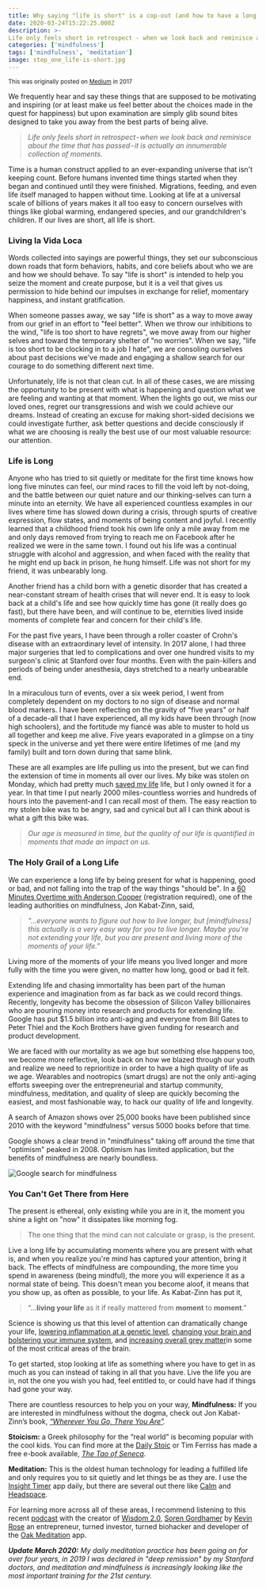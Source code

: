 ```yaml
---
title: Why saying "life is short" is a cop-out (and how to have a long life)
date: 2020-03-24T15:22:25.000Z
description: >-
Life only feels short in retrospect - when we look back and reminisce about the time that has passed - it is actually an innumerable collection of moments.
categories: ['mindfulness']
tags: ['mindfulness', 'meditation']
image: step_one_life-is-short.jpg
---
```

<small>This was originally posted on [Medium](https://medium.com/@airjoshb/why-life-is-short-is-a-cop-out-and-how-to-have-a-long-life-936c8c16e8cf?postPublishedType=repub) in 2017</small>

We frequently hear and say these things that are supposed to be motivating and inspiring (or at least make us feel better about the choices made in the quest for happiness) but upon examination are simply glib sound bites designed to take you away from the best parts of being alive.

> _Life only feels short in retrospect - when we look back and reminisce about the time that has passed - it is actually an innumerable collection of moments._

Time is a human construct applied to an ever-expanding universe that isn't keeping count. Before humans invented time things started when they began and continued until they were finished. Migrations, feeding, and even life itself managed to happen without time. Looking at life at a universal scale of billions of years makes it all too easy to concern ourselves with things like global warming, endangered species, and our grandchildren's children. If our lives are short, all life is short.

### Living la Vida Loca
Words collected into sayings are powerful things, they set our subconscious down roads that form behaviors, habits, and core beliefs about who we are and how we should behave. To say "life is short" is intended to help you seize the moment and create purpose, but it is a veil that gives us permission to hide behind our impulses in exchange for relief, momentary happiness, and instant gratification.

When someone passes away, we say "life is short" as a way to move away from our grief in an effort to "feel better".
When we throw our inhibitions to the wind, "life is too short to have regrets", we move away from our higher selves and toward the temporary shelter of "no worries".
When we say, "life is too short to be clocking in to a job I hate", we are consoling ourselves about past decisions we've made and engaging a shallow search for our courage to do something different next time.

Unfortunately, life is not that clean cut. In all of these cases, we are missing the opportunity to be present with what is happening and question what we are feeling and wanting at that moment. When the lights go out, we miss our loved ones, regret our transgressions and wish we could achieve our dreams. Instead of creating an excuse for making short-sided decisions we could investigate further, ask better questions and decide consciously if what we are choosing is really the best use of our most valuable resource: our attention.

### Life is Long
Anyone who has tried to sit quietly or meditate for the first time knows how long five minutes can feel, our mind races to fill the void left by not-doing, and the battle between our quiet nature and our thinking-selves can turn a minute into an eternity. We have all experienced countless examples in our lives where time has slowed down during a crisis, through spurts of creative expression, flow states, and moments of being content and joyful.
I recently learned that a childhood friend took his own life only a mile away from me and only days removed from trying to reach me on Facebook after he realized we were in the same town. I found out his life was a continual struggle with alcohol and aggression, and when faced with the reality that he might end up back in prison, he hung himself. Life was not short for my friend, it was unbearably long.

Another friend has a child born with a genetic disorder that has created a near-constant stream of health crises that will never end. It is easy to look back at a child's life and see how quickly time has gone (it really does go fast), but there have been, and will continue to be, eternities lived inside moments of complete fear and concern for their child's life.

For the past five years, I have been through a roller coaster of Crohn's disease with an extraordinary level of intensity. In 2017 alone, I had three major surgeries that led to complications and over one hundred visits to my surgeon's clinic at Stanford over four months. Even with the pain-killers and periods of being under anesthesia, days stretched to a nearly unbearable end.

In a miraculous turn of events, over a six week period, I went from completely dependent on my doctors to no sign of disease and normal blood markers. I have been reflecting on the gravity of "five years" or half of a decade-all that I have experienced, all my kids have been through (now high schoolers), and the fortitude my fiancé was able to muster to hold us all together and keep me alive. Five years evaporated in a glimpse on a tiny speck in the universe and yet there were entire lifetimes of me (and my family) built and torn down during that same blink.

These are all examples are life pulling us into the present, but we can find the extension of time in moments all over our lives. My bike was stolen on Monday, which had pretty much [saved my life](https://medium.com/@airjoshb/a-bicycle-beginner-s-mind-and-getting-superbetter-9dd9be6b918f) life, but I only owned it for a year. In that time I put nearly 2000 miles-countless worries and hundreds of hours into the pavement-and I can recall most of them. The easy reaction to my stolen bike was to be angry, sad and cynical but all I can think about is what a gift this bike was. 

> _Our age is measured in time, but the quality of our life is quantified in moments that made an impact on us._

### The Holy Grail of a Long Life
We can experience a long life by being present for what is happening, good or bad, and not falling into the trap of the way things "should be". In a [60 Minutes Overtime with Anderson Cooper](https://www.cbsnews.com/news/mindfulness-anderson-cooper-60-minutes/) (registration required), one of the leading authorities on mindfulness, Jon Kabat-Zinn, said,

> _"…everyone wants to figure out how to live longer, but [mindfulness] this actually is a very easy way for you to live longer. Maybe you're not extending your life, but you are present and living more of the moments of your life."_

Living more of the moments of your life means you lived longer and more fully with the time you were given, no matter how long, good or bad it felt. 

Extending life and chasing immortality has been part of the human experience and imagination from as far back as we could record things. Recently, longevity has become the obsession of Silicon Valley billionaires who are pouring money into research and products for extending life. Google has put $1.5 billion into anti-aging and everyone from Bill Gates to Peter Thiel and the Koch Brothers have given funding for research and product development.

We are faced with our mortality as we age but something else happens too, we become more reflective, look back on how we blazed through our youth and realize we need to reprioritize in order to have a high quality of life as we age. Wearables and nootropics (smart drugs) are not the only anti-aging efforts sweeping over the entrepreneurial and startup community, mindfulness, meditation, and quality of sleep are quickly becoming the easiest, and most fashionable way, to hack our quality of life and longevity.

A search of Amazon shows over 25,000 books have been published since 2010 with the keyword "mindfulness" versus 5000 books before that time.

Google shows a clear trend in "mindfulness" taking off around the time that "optimism" peaked in 2008. Optimism has limited application, but the benefits of mindfulness are nearly boundless.

![Google search for mindfulness](https://res.cloudinary.com/airjoshb/image/upload/v1585090587/step_one_google-mindfulness.png.png)

### You Can't Get There from Here
The present is ethereal, only existing while you are in it, the moment you shine a light on "now" it dissipates like morning fog.

> The one thing that the mind can not calculate or grasp, is the present.

Live a long life by accumulating moments where you are present with what is, and when you realize you're mind has captured your attention, bring it back. The effects of mindfulness are compounding, the more time you spend in awareness (being mindful), the more you will experience it as a normal state of being. This doesn't mean you become aloof, it means that you show up, as often as possible, to your life. As Kabat-Zinn has put it,

> “…**living your life** as it if really mattered from **moment** to **moment**.”

Science is showing us that this level of attention can dramatically change your life, [lowering inflammation at a genetic level](https://www.newscientist.com/article/2137595-mindfulness-and-meditation-dampen-down-inflammation-genes/), [changing your brain and bolstering your immune system](https://s3.amazonaws.com/academia.edu.documents/11679164/immunitystudy.pdf?AWSAccessKeyId=AKIAIWOWYYGZ2Y53UL3A&Expires=1504055099&Signature=MoBQRFILzH1RZ9dAkoGp%2BjoQ9%2B0%3D&response-content-disposition=inline%3B%20filename%3DAlterations_in_Brain_and_Immune_Function.pdf), and [increasing overall grey matter](https://www.ncbi.nlm.nih.gov/pmc/articles/PMC3004979/?__hstc=133243537.c773f89949c75cda0bb2ae1552d2dda8.1489622400061.1489622400062.1489622400063.1&__hssc=133243537.1.1489622400064&__hsfp=1773666937)in some of the most critical areas of the brain.

To get started, stop looking at life as something where you have to get in as much as you can instead of taking in all that you have. Live the life you are in, not the one you wish you had, feel entitled to, or could have had if things had gone your way.

There are countless resources to help you on your way,
**Mindfulness:** If you are interested in mindfulness without the dogma, check out Jon Kabat-Zinn’s book, [_“Wherever You Go, There You Are”_](http://amzn.to/2wRjcch)_._

**Stoicism:** a Greek philosophy for the “real world” is becoming popular with the cool kids. You can find more at the [Daily Stoic](https://dailystoic.com) or Tim Ferriss has made a free e-book available, [_The Tao of Seneca_](https://tim.blog/2017/07/06/tao-of-seneca/).

**Meditation:** This is the oldest human technology for leading a fulfilled life and only requires you to sit quietly and let things be as they are. I use the [Insight Timer](https://insighttimer.com/) app daily, but there are several out there like [Calm](https://www.calm.com/) and [Headspace](https://www.headspace.com/headspace-meditation-app).

For learning more across all of these areas, I recommend listening to this recent [podcast](https://soundcloud.com/the-journal/soren-gordhamer-founder-of-wisdom-20) with the creator of [Wisdom 2.0](http://www.wisdom2summit.com/), [Soren Gordhamer](https://medium.com/u/f61304e15ce7) by [Kevin Rose](https://medium.com/u/f9d429098ec7) an entrepreneur, turned investor, turned biohacker and developer of the [Oak Meditation](https://www.oakmeditation.com/) app.

***Update March 2020:*** *My daily meditation practice has been going on for over four years, in 2019 I was declared in "deep remission" by my Stanford doctors, and meditation and mindfulness is increasingly looking like the most important training for the 21st century.*
